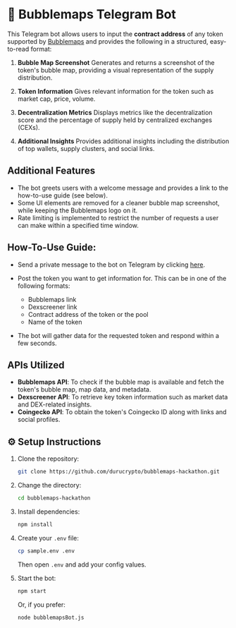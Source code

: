 # 🧠 Bubblemaps Telegram Bot

This Telegram bot allows users to input the **contract address** of any token supported by [Bubblemaps](https://www.bubblemaps.io) and provides the following in a structured, easy-to-read format:

1. **Bubble Map Screenshot**
   Generates and returns a screenshot of the token's bubble map, providing a visual representation of the supply distribution.

2. **Token Information**
   Gives relevant information for the token such as market cap, price, volume.

3. **Decentralization Metrics**
   Displays metrics like the decentralization score and the percentage of supply held by centralized exchanges (CEXs).

4. **Additional Insights**
   Provides additional insights including the distribution of top wallets, supply clusters, and social links.

## Additional Features

- The bot greets users with a welcome message and provides a link to the how-to-use guide (see below).
- Some UI elements are removed for a cleaner bubble map screenshot, while keeping the Bubblemaps logo on it.
- Rate limiting is implemented to restrict the number of requests a user can make within a specified time window.

## How-To-Use Guide:
- Send a private message to the bot on Telegram by clicking [here](https://t.me/bot_username).
- Post the token you want to get information for. This can be in one of the following formats:
   - Bubblemaps link
   - Dexscreener link
   - Contract address of the token or the pool
   - Name of the token

- The bot will gather data for the requested token and respond within a few seconds.

## APIs Utilized

- **Bubblemaps API**: To check if the bubble map is available and fetch the token's bubble map, map data, and metadata.
- **Dexscreener API**: To retrieve key token information such as market data and DEX-related insights.
- **Coingecko API**: To obtain the token's Coingecko ID along with links and social profiles.

## ⚙️ Setup Instructions

1. Clone the repository:

    ```bash
    git clone https://github.com/durucrypto/bubblemaps-hackathon.git
    ```

2. Change the directory:

    ```bash
    cd bubblemaps-hackathon
    ```

3. Install dependencies:

    ```bash
    npm install
    ```

4. Create your `.env` file:

    ```bash
    cp sample.env .env
    ```

    Then open `.env` and add your config values.

5. Start the bot:

    ```bash
    npm start
    ```

    Or, if you prefer:

    ```bash
    node bubblemapsBot.js
    ```
